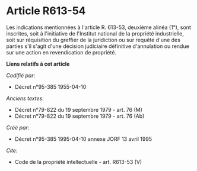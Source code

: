 # Article R613-54

Les indications mentionnées à l'article R. 613-53, deuxième alinéa (1°), sont inscrites, soit à l'initiative de l'Institut
national de la propriété industrielle, soit sur réquisition du greffier de la juridiction ou sur requête d'une des parties
s'il s'agit d'une décision judiciaire définitive d'annulation ou rendue sur une action en revendication de propriété.

**Liens relatifs à cet article**

_Codifié par_:

  - Décret n°95-385 1955-04-10

_Anciens textes_:

  - Décret n°79-822 du 19 septembre 1979 - art. 76 (M)
  - Décret n°79-822 du 19 septembre 1979 - art. 76 (Ab)

_Créé par_:

  - Décret n°95-385 1995-04-10 annexe JORF 13 avril 1995

_Cite_:

  - Code de la propriété intellectuelle - art. R613-53 (V)
